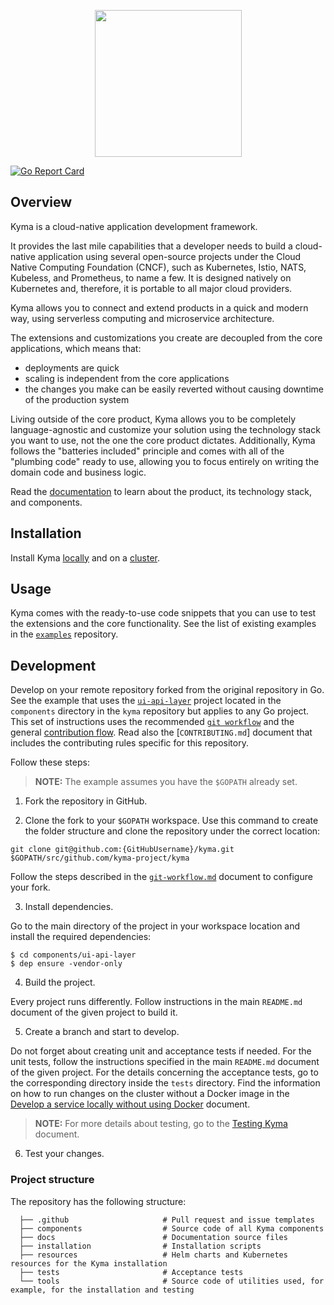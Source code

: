 <p align="center">
<img src="https://raw.githubusercontent.com/kyma-project/kyma/master/logo.png" width="235">
</p>

[![Go Report Card](https://goreportcard.com/badge/kyma-project/kyma)](https://goreportcard.com/report/github.com/kyma-project/kyma)

## Overview

Kyma is a cloud-native application development framework.

It provides the last mile capabilities that a developer needs to build a cloud-native application using several open-source projects under the Cloud Native Computing Foundation (CNCF), such as Kubernetes, Istio, NATS, Kubeless, and Prometheus, to name a few.
It is designed natively on Kubernetes and, therefore, it is portable to all major cloud providers.

Kyma allows you to connect and extend products in a quick and modern way, using serverless computing and microservice architecture.

The extensions and customizations you create are decoupled from the core applications, which means that:
* deployments are quick
* scaling is independent from the core applications
* the changes you make can be easily reverted without causing downtime of the production system

Living outside of the core product, Kyma allows you to be completely language-agnostic and customize your solution using the technology stack you want to use, not the one the core product dictates. Additionally, Kyma follows the "batteries included" principle and comes with all of the "plumbing code" ready to use, allowing you to focus entirely on writing the domain code and business logic.

Read the [documentation](docs/README.md) to learn about the product, its technology stack, and components.

## Installation

Install Kyma [locally](docs/kyma/docs/031-gs-local-installation.md) and on a [cluster](docs/kyma/docs/032-gs-cluster-installation.md).

## Usage

Kyma comes with the ready-to-use code snippets that you can use to test the extensions and the core functionality. See the list of existing examples in the [`examples`](https://github.com/kyma-project/examples) repository.

## Development

Develop on your remote repository forked from the original repository in Go.
See the example that uses the [`ui-api-layer`](components/ui-api-layer) project located in the `components` directory in the `kyma` repository but applies to any Go project. This set of instructions uses the recommended [`git workflow`](https://github.com/kyma-project/community/blob/master/git-workflow.md) and the general [contribution flow](https://github.com/kyma-project/community/blob/master/CONTRIBUTING.md#contribute-code-or-content). Read also the [`CONTRIBUTING.md`] document that includes the contributing rules specific for this repository.

Follow these steps:

> **NOTE:** The example assumes you have the `$GOPATH` already set.

1. Fork the repository in GitHub.

2. Clone the fork to your `$GOPATH` workspace. Use this command to create the folder structure and clone the repository under the correct location:

```
git clone git@github.com:{GitHubUsername}/kyma.git $GOPATH/src/github.com/kyma-project/kyma
```

Follow the steps described in the [`git-workflow.md`](https://github.com/kyma-project/community/blob/master/git-workflow.md#steps) document to configure your fork.

3. Install dependencies.

Go to the main directory of the project in your workspace location and install the required dependencies:

```
$ cd components/ui-api-layer
$ dep ensure -vendor-only
```

4. Build the project.

Every project runs differently. Follow instructions in the main `README.md` document of the given project to build it.

5. Create a branch and start to develop.

Do not forget about creating unit and acceptance tests if needed. For the unit tests, follow the instructions specified in the main `README.md` document of the given project. For the details concerning the acceptance tests, go to the corresponding directory inside the `tests` directory.
Find the information on how to run changes on the cluster without a Docker image in the [Develop a service locally without using Docker](docs/kyma/docs/035-gs-local-develop-no-docker.md) document.

>**NOTE:** For more details about testing, go to the [Testing Kyma](docs/kyma/docs/026-details-testing.md) document.

6. Test your changes.

### Project structure

The repository has the following structure:

```
  ├── .github                     # Pull request and issue templates             
  ├── components                  # Source code of all Kyma components                                                
  ├── docs                        # Documentation source files
  ├── installation                # Installation scripts     
  ├── resources                   # Helm charts and Kubernetes resources for the Kyma installation
  ├── tests                       # Acceptance tests
  └── tools                       # Source code of utilities used, for example, for the installation and testing
  ```

